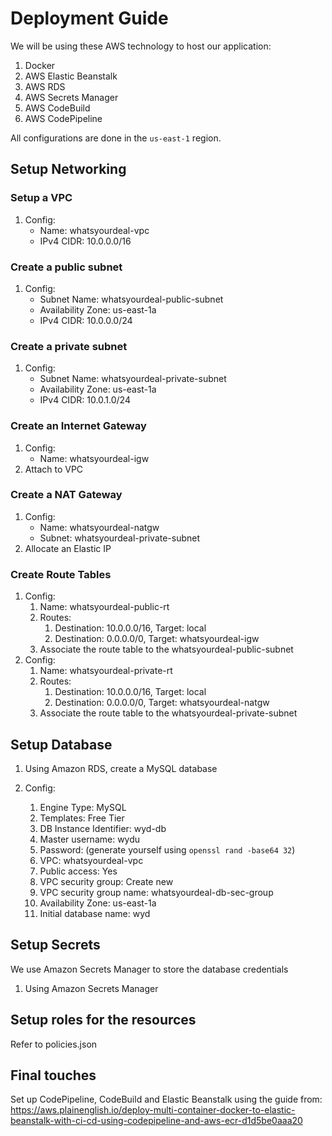 # Deployment Guide

We will be using these AWS technology to host our application:

1. Docker
2. AWS Elastic Beanstalk
3. AWS RDS
4. AWS Secrets Manager
5. AWS CodeBuild
6. AWS CodePipeline

All configurations are done in the `us-east-1` region.

## Setup Networking

### Setup a VPC

1. Config:
   - Name: whatsyourdeal-vpc
   - IPv4 CIDR: 10.0.0.0/16

### Create a public subnet

1. Config:
   - Subnet Name: whatsyourdeal-public-subnet
   - Availability Zone: us-east-1a
   - IPv4 CIDR: 10.0.0.0/24

### Create a private subnet

1. Config:
   - Subnet Name: whatsyourdeal-private-subnet
   - Availability Zone: us-east-1a
   - IPv4 CIDR: 10.0.1.0/24

### Create an Internet Gateway

1. Config:
   - Name: whatsyourdeal-igw
2. Attach to VPC

### Create a NAT Gateway

1. Config:
   - Name: whatsyourdeal-natgw
   - Subnet: whatsyourdeal-private-subnet
2. Allocate an Elastic IP

### Create Route Tables

1. Config:
   1. Name: whatsyourdeal-public-rt
   2. Routes:
      1. Destination: 10.0.0.0/16, Target: local
      2. Destination: 0.0.0.0/0, Target: whatsyourdeal-igw
   3. Associate the route table to the whatsyourdeal-public-subnet
2. Config:
   1. Name: whatsyourdeal-private-rt
   2. Routes:
      1. Destination: 10.0.0.0/16, Target: local
      2. Destination: 0.0.0.0/0, Target: whatsyourdeal-natgw
   3. Associate the route table to the whatsyourdeal-private-subnet

## Setup Database

1. Using Amazon RDS, create a MySQL database

1. Config:
   1. Engine Type: MySQL
   2. Templates: Free Tier
   3. DB Instance Identifier: wyd-db
   4. Master username: wydu
   5. Password: (generate yourself using `openssl rand -base64 32`)
   6. VPC: whatsyourdeal-vpc
   7. Public access: Yes
   8. VPC security group: Create new
   9. VPC security group name: whatsyourdeal-db-sec-group
   10. Availability Zone: us-east-1a
   11. Initial database name: wyd

## Setup Secrets

We use Amazon Secrets Manager to store the database credentials

1. Using Amazon Secrets Manager

## Setup roles for the resources

Refer to policies.json

## Final touches

Set up CodePipeline, CodeBuild and Elastic Beanstalk using the guide from: https://aws.plainenglish.io/deploy-multi-container-docker-to-elastic-beanstalk-with-ci-cd-using-codepipeline-and-aws-ecr-d1d5be0aaa20
